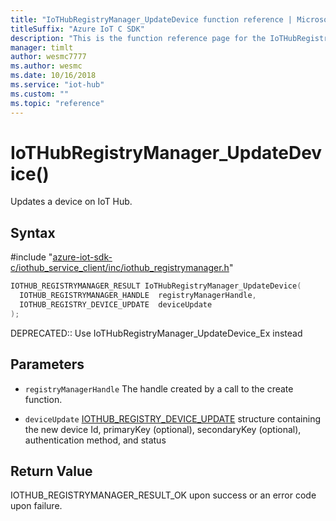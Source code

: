 ```yaml
---                             
title: "IoTHubRegistryManager_UpdateDevice function reference | Microsoft Docs" 
titleSuffix: "Azure IoT C SDK"            
description: "This is the function reference page for the IoTHubRegistryManager_UpdateDevice() function in the Azure IoT C SDK. This SDK is used with Azure IoT Hub and Azure IoT Hub Device Provisioning Service"            
manager: timlt                 
author: wesmc7777              
ms.author: wesmc               
ms.date: 10/16/2018                    
ms.service: "iot-hub"             
ms.custom: ""                
ms.topic: "reference"        
---                            
```


# IoTHubRegistryManager_UpdateDevice()

Updates a device on IoT Hub.

## Syntax

\#include "[azure-iot-sdk-c/iothub_service_client/inc/iothub_registrymanager.h](../iothub-registrymanager-h.md)"  
```C
IOTHUB_REGISTRYMANAGER_RESULT IoTHubRegistryManager_UpdateDevice(
  IOTHUB_REGISTRYMANAGER_HANDLE  registryManagerHandle,
  IOTHUB_REGISTRY_DEVICE_UPDATE  deviceUpdate
);
```

DEPRECATED:: Use IoTHubRegistryManager_UpdateDevice_Ex instead 
## Parameters
* `registryManagerHandle` The handle created by a call to the create function. 

* `deviceUpdate` [IOTHUB_REGISTRY_DEVICE_UPDATE](../iothub-registrymanager-h.md#iothub_registry_device_update) structure containing the new device Id, primaryKey (optional), secondaryKey (optional), authentication method, and status

## Return Value
IOTHUB_REGISTRYMANAGER_RESULT_OK upon success or an error code upon failure.


